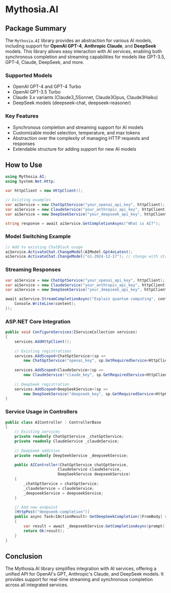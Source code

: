 ﻿# Mythosia.AI

## Package Summary

The `Mythosia.AI` library provides an abstraction for various AI models, including support for **OpenAI GPT-4**, **Anthropic Claude**, and **DeepSeek** models. This library allows easy interaction with AI services, enabling both synchronous completion and streaming capabilities for models like GPT-3.5, GPT-4, Claude, DeepSeek, and more.

### Supported Models

- OpenAI GPT-4 and GPT-4 Turbo
- OpenAI GPT-3.5 Turbo
- Claude 3.x variants (Claude3_5Sonnet, Claude3Opus, Claude3Haiku)
- DeepSeek models (deepseek-chat, deepseek-reasoner)

### Key Features

- Synchronous completion and streaming support for AI models
- Customizable model selection, temperature, and max tokens
- Abstraction over the complexity of managing HTTP requests and responses
- Extendable structure for adding support for new AI models

## How to Use

```csharp
using Mythosia.AI;
using System.Net.Http;

var httpClient = new HttpClient();

// Existing examples
var aiService = new ChatGptService("your_openai_api_key", httpClient);
var aiService = new ClaudeService("your_anthropic_api_key", httpClient);
var aiService = new DeepSeekService("your_deepseek_api_key", httpClient);

string response = await aiService.GetCompletionAsync("What is AI?");
```

### Model Switching Example
```csharp
// Add to existing ChatBlock usage
aiService.ActivateChat.ChangeModel(AIModel.Gpt4oLatest);
aiService.ActivateChat.ChangeModel("o1-2024-12-17"); // change with string
```

### Streaming Responses
```csharp
var aiService = new ChatGptService("your_openai_api_key", httpClient);
var aiService = new ClaudeService("your_anthropic_api_key", httpClient);
var aiService = new DeepSeekService("your_deepseek_api_key", httpClient);

await aiService.StreamCompletionAsync("Explain quantum computing", content => {
    Console.WriteLine(content);
});
```

### ASP.NET Core Integration
```csharp
public void ConfigureServices(IServiceCollection services)
{
    services.AddHttpClient();
    
    // Existing registrations
    services.AddScoped<ChatGptService>(sp => 
        new ChatGptService("openai_key", sp.GetRequiredService<HttpClient>()));
    
    services.AddScoped<ClaudeService>(sp => 
        new ClaudeService("claude_key", sp.GetRequiredService<HttpClient>()));
    
    // DeepSeek registration
    services.AddScoped<DeepSeekService>(sp => 
        new DeepSeekService("deepseek_key", sp.GetRequiredService<HttpClient>()));
}
```

### Service Usage in Controllers
```csharp
public class AIController : ControllerBase
{
    // Existing services
    private readonly ChatGptService _chatGptService;
    private readonly ClaudeService _claudeService;
    
    // DeepSeek addition
    private readonly DeepSeekService _deepseekService;

    public AIController(ChatGptService chatGptService, 
                       ClaudeService claudeService,
                       DeepSeekService deepseekService)
    {
        _chatGptService = chatGptService;
        _claudeService = claudeService;
        _deepseekService = deepseekService;
    }

    // Add new endpoint
    [HttpPost("deepseek-completion")]
    public async Task<IActionResult> GetDeepSeekCompletion([FromBody] string prompt)
    {
        var result = await _deepseekService.GetCompletionAsync(prompt);
        return Ok(result);
    }
}
```

## Conclusion
The Mythosia.AI library simplifies integration with AI services, offering a unified API for OpenAI's GPT, Anthropic's Claude, and DeepSeek models. It provides support for real-time streaming and synchronous completion across all integrated services.